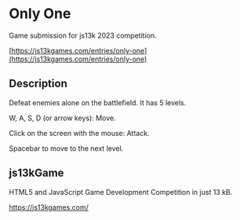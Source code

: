 # Only One

Game submission for js13k 2023 competition.

[https://js13kgames.com/entries/only-one](https://js13kgames.com/entries/only-one)

## Description
Defeat enemies alone on the battlefield. It has 5 levels.

W, A, S, D (or arrow keys): Move.

Click on the screen with the mouse: Attack.

Spacebar to move to the next level.

## js13kGame
HTML5 and JavaScript Game Development Competition in just 13 kB.

https://js13kgames.com/
